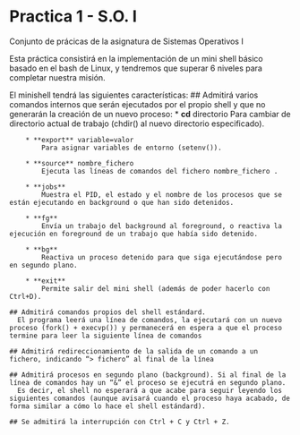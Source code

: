 # Practica 1 - S.O. I #
 Conjunto de prácicas de la asignatura de Sistemas Operativos I

Esta práctica consistirá en la implementación de un mini shell básico basado en el bash de Linux, y tendremos que superar 6 niveles para completar nuestra misión. 

El minishell tendrá las siguientes características:
    ## Admitirá  varios comandos internos que serán ejecutados por el propio shell y que no generarán la creación de un nuevo proceso:
        * **cd** directorio 
            Para cambiar de directorio actual de trabajo (chdir() al nuevo directorio especificado).
        
        * **export** variable=valor 
            Para asignar variables de entorno (setenv()). 
        
        * **source** nombre_fichero 
            Ejecuta las líneas de comandos del fichero nombre_fichero .

        * **jobs** 
            Muestra el PID, el estado y el nombre de los procesos que se están ejecutando en background o que han sido detenidos.

        * **fg**
            Envía un trabajo del background al foreground, o reactiva la ejecución en foreground de un trabajo que había sido detenido.

        * **bg**
            Reactiva un proceso detenido para que siga ejecutándose pero en segundo plano.

        * **exit** 
            Permite salir del mini shell (además de poder hacerlo con Ctrl+D).

    ## Admitirá comandos propios del shell estándard.
      El programa leerá una línea de comandos, la ejecutará con un nuevo proceso (fork() + execvp()) y permanecerá en espera a que el proceso termine para leer la siguiente línea de comandos

    ## Admitirá redireccionamiento de la salida de un comando a un fichero, indicando “> fichero” al final de la línea

    ## Admitirá procesos en segundo plano (background). Si al final de la línea de comandos hay un “&” el proceso se ejecutrá en segundo plano.
      Es decir, el shell no esperará a que acabe para seguir leyendo los siguientes comandos (aunque avisará cuando el proceso haya acabado, de forma similar a cómo lo hace el shell estándard).

    ## Se admitirá la interrupción con Ctrl + C y Ctrl + Z.
